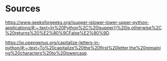 # Sources

https://www.geeksforgeeks.org/isupper-islower-lower-upper-python-applications/#:~:text=In%20Python%2C%20isupper()%20is,otherwise%2C%20returns%20%E2%80%9CFalse%E2%80%9D.

https://iq.opengenus.org/capitalize-letters-in-python/#:~:text=To%20capitalize%20the%20first%20letter,the%20remaining%20characters%20to%20lowercase.